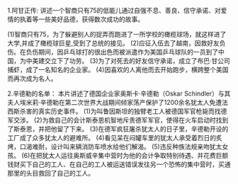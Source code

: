 
1.阿甘正传:
  讲述一个智商只有75的低能儿通过自强不息、善良、信守承诺、对爱情的执着等一些美好品德，获得数次成功的故事。

  (1)智商只有75，为了躲避别人的捉弄而跑进了一所学校的橄榄球场，就这样进了大学,并成了橄榄球巨星,受到了总统的接见。
  (2)应征入伍去了越南，因救好友负伤。在负伤期间，因乒乓球打的很出色而被派遣作为美国乒乓球队的一员到了中国，为中美建交立下了功劳。
  (3)为了对死去的好友信守承诺，成立了布巴·甘公司捕虾，成了一名知名的企业家。
  (4)因喜欢的人离他而去开始跑步，横跨整个美国而再次成为名人。

2.辛德勒的名单：
  本片讲述了德国企业家奥斯卡·辛德勒（Oskar Schindler）与其夫人埃米莉·辛德勒在第二次世界大战期间倾家荡产保护了1200余名犹太人免遭法西斯杀害的真实历史事件。
  (1)为叫鲁因斯坦的独臂老工人被德国军官枪毙而找德军交涉。
  (2)为救自己的会计斯泰恩机智地斥责德军军官，使得在火车启动时找到了斯泰恩，并把他留了下来。
  (3)在德军疯狂屠杀犹太人的日子里，辛德勒开设的工厂成了众多犹太人的避难所。
  (4)看见呆在闷罐车里的犹太人承受着烈日的炙烤，口渴难耐，设计叫来辆消防车喷水给他们解渴。
  (5)违反种族法规亲吻犹太女孩。
  (6)在把犹太人运往奥斯威辛集中营时为他的会计争取特别待遇、并花费巨额钱财买下自己的工人、在自己的工人被运送错误发往另一个恐怖的集中营时，买通那里的头目救回了自己的工人。